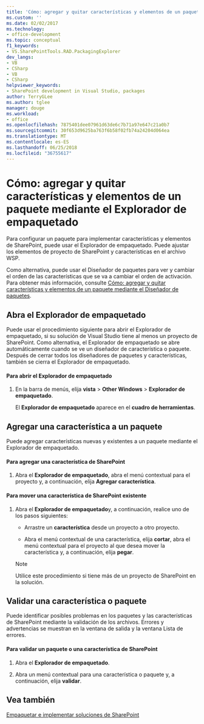 ```yaml
---
title: 'Cómo: agregar y quitar características y elementos de un paquete mediante el Explorador de empaquetado | Microsoft Docs'
ms.custom: ''
ms.date: 02/02/2017
ms.technology:
- office-development
ms.topic: conceptual
f1_keywords:
- VS.SharePointTools.RAD.PackagingExplorer
dev_langs:
- VB
- CSharp
- VB
- CSharp
helpviewer_keywords:
- SharePoint development in Visual Studio, packages
author: TerryGLee
ms.author: tglee
manager: douge
ms.workload:
- office
ms.openlocfilehash: 7875401dee07961d63de6c7b71a97e647c21a0b7
ms.sourcegitcommit: 30f653d9625ba763f6b58f02fb74a24204d064ea
ms.translationtype: MT
ms.contentlocale: es-ES
ms.lasthandoff: 06/25/2018
ms.locfileid: "36755617"
---
```

# <a name="how-to-add-and-remove-features-and-items-to-a-package-by-using-the-packaging-explorer"></a>Cómo: agregar y quitar características y elementos de un paquete mediante el Explorador de empaquetado
  Para configurar un paquete para implementar características y elementos de SharePoint, puede usar el Explorador de empaquetado. Puede ajustar los elementos de proyecto de SharePoint y características en el archivo WSP.  
  
 Como alternativa, puede usar el Diseñador de paquetes para ver y cambiar el orden de las características que se va a cambiar el orden de activación. Para obtener más información, consulte [Cómo: agregar y quitar características y elementos de un paquete mediante el Diseñador de paquetes](../sharepoint/how-to-add-and-remove-features-and-items-to-a-package-by-using-the-package-designer.md).  
  
## <a name="open-the-packaging-explorer"></a>Abra el Explorador de empaquetado  
 Puede usar el procedimiento siguiente para abrir el Explorador de empaquetado, si su solución de Visual Studio tiene al menos un proyecto de SharePoint. Como alternativa, el Explorador de empaquetado se abre automáticamente cuando se ve un diseñador de característica o paquete. Después de cerrar todos los diseñadores de paquetes y características, también se cierra el Explorador de empaquetado.  
  
#### <a name="to-open-the-packaging-explorer"></a>Para abrir el Explorador de empaquetado  
  
1.  En la barra de menús, elija **vista** > **Other Windows** > **Explorador de empaquetado**.  
  
     El **Explorador de empaquetado** aparece en el **cuadro de herramientas**.  
  
## <a name="adding-a-feature-to-a-package"></a>Agregar una característica a un paquete  
 Puede agregar características nuevas y existentes a un paquete mediante el Explorador de empaquetado.  
  
#### <a name="to-add-a-sharepoint-feature"></a>Para agregar una característica de SharePoint
  
1.  Abra el **Explorador de empaquetado**, abra el menú contextual para el proyecto y, a continuación, elija **Agregar característica**.  
  
#### <a name="to-move-an-existing-sharepoint-feature"></a>Para mover una característica de SharePoint existente  
  
1.  Abra el **Explorador de empaquetado**y, a continuación, realice uno de los pasos siguientes:  
  
    -   Arrastre un **característica** desde un proyecto a otro proyecto.  
  
    -   Abra el menú contextual de una característica, elija **cortar**, abra el menú contextual para el proyecto al que desea mover la característica y, a continuación, elija **pegar**.  
  
    > [!NOTE]  
    >  Utilice este procedimiento si tiene más de un proyecto de SharePoint en la solución.  
  
## <a name="validate-a-feature-or-package"></a>Validar una característica o paquete  
 Puede identificar posibles problemas en los paquetes y las características de SharePoint mediante la validación de los archivos. Errores y advertencias se muestran en la ventana de salida y la ventana Lista de errores.  
  
#### <a name="to-validate-a-sharepoint-feature-or-package"></a>Para validar un paquete o una característica de SharePoint
  
1.  Abra el **Explorador de empaquetado**.  
  
2.  Abra un menú contextual para una característica o paquete y, a continuación, elija **validar**.  
  
## <a name="see-also"></a>Vea también
 [Empaquetar e implementar soluciones de SharePoint](../sharepoint/packaging-and-deploying-sharepoint-solutions.md)  
  
